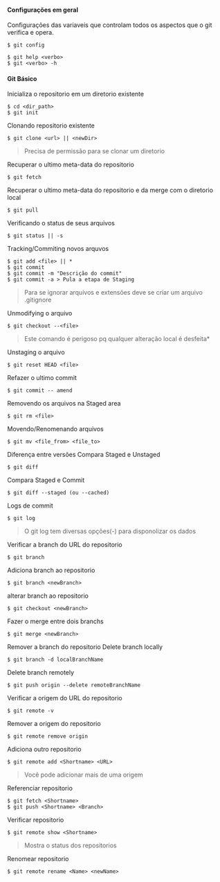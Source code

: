 #### Configurações em geral

Configurações das variaveis que controlam todos os aspectos que o git verifica e opera.

`$ git config`
```
$ git help <verbo>
$ git <verbo> -h
```
#### Git Básico

Inicializa o repositorio em um diretorio existente
```
$ cd <dir_path>
$ git init
```
Clonando repositorio existente

`$ git clone <url> || <newDir>`
> Precisa de permissão para se clonar um diretorio

Recuperar o ultimo meta-data do repositorio

`$ git fetch`

Recuperar o ultimo meta-data do repositorio e da merge com o diretorio local

`$ git pull`

Verificando o status de seus arquivos

`$ git status || -s`

Tracking/Commiting novos arquvos
```
$ git add <file> || *
$ git commit
$ git commit -m "Descrição do commit"
$ git commit -a > Pula a etapa de Staging
```
> Para se ignorar arquivos e extensões deve se criar um arquivo .gitignore

Unmodifying o arquivo 

`$ git checkout --<file>` 
> Este comando é perigoso pq qualquer alteração local é desfeita*

Unstaging o arquivo

`$ git reset HEAD <file>`

Refazer o ultimo commit

`$ git commit -- amend`

Removendo os arquivos na Staged area

`$ git rm <file>`

Movendo/Renomenando arquivos

`$ git mv <file_from> <file_to>`

Diferença entre versões
Compara Staged e Unstaged

`$ git diff`

Compara Staged e Commit

`$ git diff --staged (ou --cached)` 

Logs de commit

`$ git log`
> O git log tem diversas opções(-) para disponolizar os dados

Verificar a branch do URL do repositorio

`$ git branch`

Adiciona branch ao repositorio

`$ git branch <newBranch>`

alterar branch ao repositorio

`$ git checkout <newBranch>`

Fazer o merge entre dois branchs

`$ git merge <newBranch>`

Remover a branch do repositorio
Delete branch locally

`$ git branch -d localBranchName`

Delete branch remotely

`$ git push origin --delete remoteBranchName`

Verificar a origem do URL do repositorio

`$ git remote -v`

Remover a origem do repositorio

`$ git remote remove origin`

Adiciona outro repositorio

`$ git remote add <Shortname> <URL>`
> Você pode adicionar mais de uma origem 

Referenciar repositorio
```
$ git fetch <Shortname>
$ git push <Shortname> <Branch>
```
Verificar repositorio

`$ git remote show <Shortname>`
> Mostra o status dos repositorios 

Renomear repositorio
  
`$ git remote rename <Name> <newName>`


